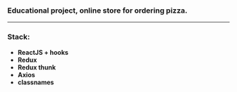 ### Educational project, online store for ordering pizza.

---

### Stack:

- **ReactJS + hooks**
- **Redux**
- **Redux thunk**
- **Axios**
- **classnames**
